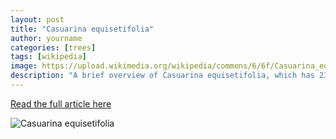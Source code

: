 ```yaml
---
layout: post
title: "Casuarina equisetifolia"
author: yourname
categories: [trees]
tags: [wikipedia]
image: https://upload.wikimedia.org/wikipedia/commons/6/6f/Casuarina_equisetifolia_-_Darwin_NT.jpg
description: "A brief overview of Casuarina equisetifolia, which has 2352 words."
---
```


[Read the full article here](https://en.wikipedia.org/wiki/Casuarina_equisetifolia)

![Casuarina equisetifolia](https://upload.wikimedia.org/wikipedia/commons/6/6f/Casuarina_equisetifolia_-_Darwin_NT.jpg)